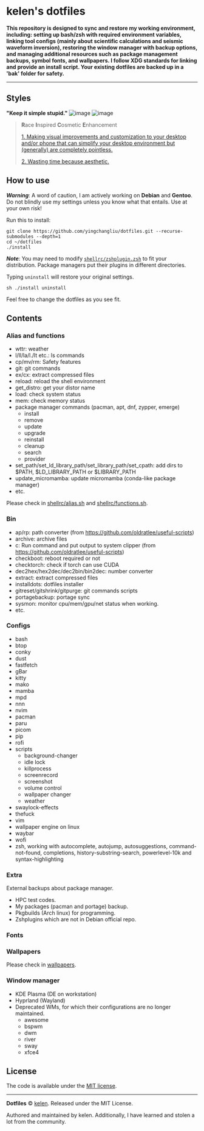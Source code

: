 # kelen's dotfiles

**This repository is designed to sync and restore my working environment, including: setting up bash/zsh with required environment variables, linking tool configs (mainly about scientific calculations and seismic waveform inversion), restoring the window manager with backup options, and managing additional resources such as package management backups, symbol fonts, and wallpapers. I follow XDG standards for linking and provide an install script. Your existing dotfiles are backed up in a 'bak' folder for safety.**

---

## Styles  
**"Keep it simple stupid."**
![image](./assets/desktop.jpg)
![image](./assets/plasma.jpg)
<!-- ![image](./assets/windows.jpg) -->

> **R**ace **I**nspired **C**osmetic **E**nhancement
>
> [1. Making visual improvements and customization to your desktop and/or phone that can simplify your desktop environment but (generally) are completely pointless.](https://github.com/chloechantelle/)
> 
> [2. Wasting time because aesthetic.](https://github.com/chloechantelle/)


## How to use
***Warning***: A word of caution, I am actively working on **Debian** and **Gentoo**. Do not blindly use my settings unless you know what that entails. Use at your own risk!

Run this to install:
```
git clone https://github.com/yingchangliu/dotfiles.git --recurse-submodules --depth=1
cd ~/dotfiles
./install
```
***Note***: You may need to modify  [`shellrc/zshplugin.zsh`](./shellrc/zshplugin.zsh) to fit your distribution. Package managers put their plugins in different directories.

Typing `uninstall` will restore your original settings.
```
sh ./install uninstall
```
Feel free to change the dotfiles as you see fit.

## Contents

### Alias and functions
- wttr: weather
- l/ll/la/l./lt etc.: ls commands
- cp/mv/rm: Safety features
- git: git commands
- ex/cx: extract compressed files
- reload: reload the shell environment
- get_distro: get your distor name
- load: check system status
- mem: check memory status
- package manager commands (pacman, apt, dnf, zypper, emerge)
    - install
    - remove
    - update
    - upgrade
    - reinstall
    - cleanup
    - search
    - provider
- set_path/set_ld_library_path/set_library_path/set_cpath: add dirs to $PATH, $LD_LIBRARY_PATH or $LIBRARY_PATH
- update_micromamba: update micromamba (conda-like package manager)
- etc. 

Please check in [shellrc/alias.sh](./shellrc/alias.sh) and [shellrc/functions.sh](./shellrc/functions.sh).

### Bin
- ap/rp: path converter (from https://github.com/oldratlee/useful-scripts)
- archive: archive files
- c: Run command and put output to system clipper (from https://github.com/oldratlee/useful-scripts)
- checkboot: reboot required or not
- checktorch: check if torch can use CUDA
- dec2hex/hex2dec/dec2bin/bin2dec: number converter
- extract: extract compressed files
- installdots: dotfiles installer
- gitreset/gitshrink/gitpurge: git commands scripts
- portagebackup: portage sync
- sysmon: monitor cpu/mem/gpu/net status when working.
- etc.


### Configs
- bash
- btop
- conky
- dust
- fastfetch
- gBar
- kitty
- mako
- mamba
- mpd
- nnn
- nvim
- pacman
- paru
- picom
- pip
- rofi
- scripts
    - background-changer
    - idle lock
    - killprocess
    - screenrecord
    - screenshot
    - volume control
    - wallpaper changer
    - weather
- swaylock-effects
- thefuck
- vim
- wallpaper engine on linux
- waybar
- wofi
- zsh, working with autocomplete, autojump, autosuggestions, command-not-found, completions, history-substring-search, powerlevel-10k and syntax-highlighting

### Extra
External backups about package manager.
- HPC test codes.
- My packages (pacman and portage) backup.
- Pkgbuilds (Arch linux) for programming. 
- Zshplugins which are not in Debian official repo.

### Fonts


### Wallpapers
Please check in [wallpapers](./wallpapers/).

### Window manager
- KDE Plasma (DE on workstation)
- Hyprland (Wayland)
- Deprecated WMs, for which their configurations are no longer maintained.
    - awesome
    - bspwm
    - dwm
    - river
    - sway
    - xfce4



## License
The code is available under the [MIT license][license].

---
**Dotfiles** © [kelen](https://github.com/YingchangLiu/). Released under the MIT License.

Authored and maintained by kelen. Additionally, I have learned and stolen a lot from the community.

<!-- Link labels: -->
[license]: LICENSE
